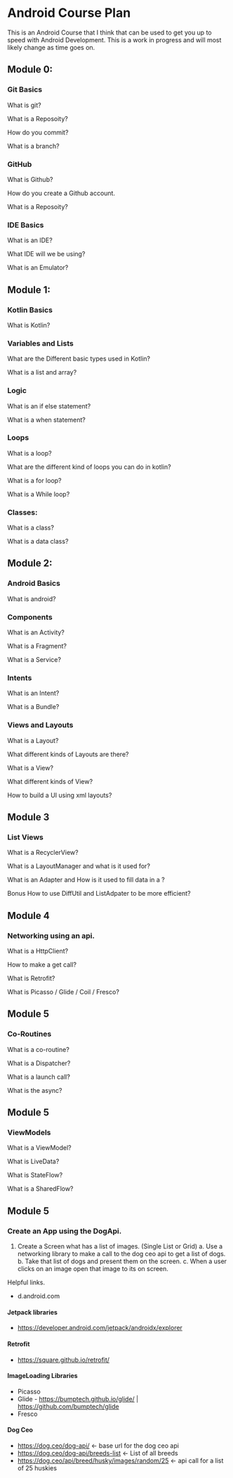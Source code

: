 # Android Course Plan

This is an Android Course that I think that can be used to get you up to speed with Android Development. This is a work in progress and will most likely change as time goes on.
## Module 0: 
### Git Basics
What is git?

What is a Reposoity?

How do you commit?

What is a branch?

### GitHub

What is Github?

How do you create a Github account.

What is a Reposoity?

### IDE Basics 
What is an IDE? 

What IDE will we be using?

What is an Emulator?

## Module 1: 
### Kotlin Basics 
What is Kotlin?

### Variables and Lists
What are the Different basic types used in Kotlin?

What is a list and array?

### Logic 
What is an if else statement?

What is a when statement?

### Loops 
What is a loop?

What are the different kind of loops you can do in kotlin?

What is a for loop?

What is a While loop?

### Classes:
What is a class?

What is a data class? 

## Module 2:
### Android Basics 
What is android?

### Components 
What is an Activity?

What is a Fragment?

What is a Service?

### Intents

What is an Intent? 

What is a Bundle?

### Views and Layouts 
What is a Layout? 

What different kinds of Layouts are there?

What is a View?

What different kinds of View?

How to build a UI using xml layouts?

## Module 3
### List Views
What is a RecyclerView?

What is a LayoutManager and what is it used for?

What is an Adapter and How is it used to fill data in a ?

Bonus How to use DiffUtil and ListAdpater to be more efficient?

## Module 4 
### Networking using an api.

What is a HttpClient?

How to make a get call?

What is Retrofit?

What is Picasso / Glide / Coil / Fresco?

## Module 5 
### Co-Routines

What is a co-routine?

What is a Dispatcher?

What is a launch call?

What is the async?

## Module 5
### ViewModels

What is a ViewModel?

What is LiveData?

What is StateFlow?

What is a SharedFlow?




## Module 5 
### Create an App using the DogApi.
1. Create a Screen what has a list of images. (Single List or Grid)
  a. Use a networking library to make a call to the dog ceo api to get a list of dogs.
  b. Take that list of dogs and present them on the screen.
  c. When a user clicks on an image open that image to its on screen.



Helpful links.
- d.android.com

#### Jetpack libraries
- https://developer.android.com/jetpack/androidx/explorer 
#### Retrofit
- https://square.github.io/retrofit/

#### ImageLoading Libraries
- Picasso
- Glide - https://bumptech.github.io/glide/ | https://github.com/bumptech/glide
- Fresco

#### Dog Ceo 
- https://dog.ceo/dog-api/ <- base url for the dog ceo api
- https://dog.ceo/dog-api/breeds-list <- List of all breeds 
- https://dog.ceo/api/breed/husky/images/random/25 <- api call for a list of 25 huskies

